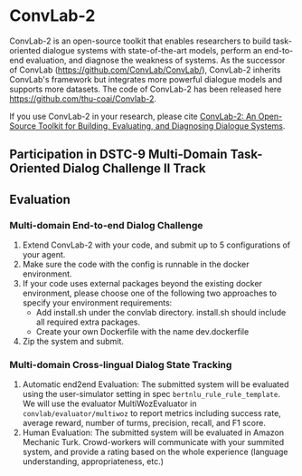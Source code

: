 # ConvLab-2
ConvLab-2 is an open-source toolkit that enables researchers to build task-oriented dialogue systems with state-of-the-art models, perform an end-to-end evaluation, and diagnose the weakness of systems. As the successor of ConvLab (https://github.com/ConvLab/ConvLab/), ConvLab-2 inherits ConvLab's framework but integrates more powerful dialogue models and supports more datasets. The code of ConvLab-2 has been released here https://github.com/thu-coai/Convlab-2. 

If you use ConvLab-2 in your research, please cite [ConvLab-2: An Open-Source Toolkit for Building, Evaluating, and Diagnosing Dialogue Systems](https://arxiv.org/abs/2002.04793).

## Participation in DSTC-9 Multi-Domain Task-Oriented Dialog Challenge II Track


## Evaluation
### Multi-domain End-to-end Dialog Challenge
1. Extend ConvLab-2 with your code, and submit up to 5 configurations of your agent.
2. Make sure the code with the config is runnable in the docker environment.
3. If your code uses external packages beyond the existing docker environment, please choose one of the following two approaches to specify your environment requirements:
    - Add install.sh under the convlab directory. install.sh should include all required extra packages.
    - Create your own Dockerfile with the name dev.dockerfile
4. Zip the system and submit.

### Multi-domain Cross-lingual Dialog State Tracking
1. Automatic end2end Evaluation: The submitted system will be evaluated using the user-simulator setting in spec `bertnlu_rule_rule_template`. We will use the evaluator MultiWozEvaluator in `convlab/evaluator/multiwoz` to report metrics including success rate, average reward, number of turms, precision, recall, and F1 score.
2. Human Evaluation: The submitted system will be evaluated in Amazon Mechanic Turk. Crowd-workers will communicate with your summited system, and provide a rating based on the whole experience (language understanding, appropriateness, etc.)
